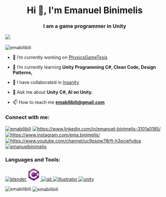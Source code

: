 <div>
  <h1 align="center">Hi 👋, I'm Emanuel Binimelis</h1>
  <h3 align="center">I am a game programmer in Unity</h3>
</div>
<img src=https://imgur.com/WnMp1JN>

<p align="left"> <img src="https://komarev.com/ghpvc/?username=emabilibili&label=Profile%20views&color=0e75b6&style=flat" alt="emabilibili" /> </p>

- 🔭 I’m currently working on [PhysicsGameTesis](https://github.com/EmaBilibili/PhysicsGameTesis)

- 🌱 I’m currently learning **Unity Programming C#, Clean Code, Design Patterns,**

- 👯 I have collaborated in [Insanity](https://github.com/EmaBilibili/ProyectoMUFAgit)

- 💬 Ask me about **Unity C#, AI on Unity.**

- 📫 How to reach me **emabilibili@gmail.com**

<h3 align="left">Connect with me:</h3>
<p align="left">
<a href="https://twitter.com/emabilibili" target="blank"><img align="center" src="https://raw.githubusercontent.com/rahuldkjain/github-profile-readme-generator/master/src/images/icons/Social/twitter.svg" alt="emabilibili" height="30" width="40" /></a>
<a href="https://linkedin.com/in/https://www.linkedin.com/in/emanuel-binimelis-3101a0185/" target="blank"><img align="center" src="https://raw.githubusercontent.com/rahuldkjain/github-profile-readme-generator/master/src/images/icons/Social/linked-in-alt.svg" alt="https://www.linkedin.com/in/emanuel-binimelis-3101a0185/" height="30" width="40" /></a>
<a href="https://instagram.com/https://www.instagram.com/ema.binimelis/" target="blank"><img align="center" src="https://raw.githubusercontent.com/rahuldkjain/github-profile-readme-generator/master/src/images/icons/Social/instagram.svg" alt="https://www.instagram.com/ema.binimelis/" height="30" width="40" /></a>
<a href="https://www.youtube.com/c/https://www.youtube.com/channel/uc9psqw78rft-h3ecjefvdoa" target="blank"><img align="center" src="https://raw.githubusercontent.com/rahuldkjain/github-profile-readme-generator/master/src/images/icons/Social/youtube.svg" alt="https://www.youtube.com/channel/uc9psqw78rft-h3ecjefvdoa" height="30" width="40" /></a>
<a href="https://discord.gg/emanuelbinimelis" target="blank"><img align="center" src="https://raw.githubusercontent.com/rahuldkjain/github-profile-readme-generator/master/src/images/icons/Social/discord.svg" alt="emanuelbinimelis" height="30" width="40" /></a>
</p>

<h3 align="left">Languages and Tools:</h3>
<p align="left"> <a href="https://www.blender.org/" target="_blank" rel="noreferrer"> <img src="https://download.blender.org/branding/community/blender_community_badge_white.svg" alt="blender" width="40" height="40"/> </a> <a href="https://www.w3schools.com/cs/" target="_blank" rel="noreferrer"> <img src="https://raw.githubusercontent.com/devicons/devicon/master/icons/csharp/csharp-original.svg" alt="csharp" width="40" height="40"/> </a> <a href="https://git-scm.com/" target="_blank" rel="noreferrer"> <img src="https://www.vectorlogo.zone/logos/git-scm/git-scm-icon.svg" alt="git" width="40" height="40"/> </a> <a href="https://www.adobe.com/in/products/illustrator.html" target="_blank" rel="noreferrer"> <img src="https://www.vectorlogo.zone/logos/adobe_illustrator/adobe_illustrator-icon.svg" alt="illustrator" width="40" height="40"/> </a> <a href="https://unity.com/" target="_blank" rel="noreferrer"> <img src="https://www.vectorlogo.zone/logos/unity3d/unity3d-icon.svg" alt="unity" width="40" height="40"/> </a> </p>

<p><img align="left" src="https://github-readme-stats.vercel.app/api/top-langs?username=emabilibili&show_icons=true&locale=en&layout=compact" alt="emabilibili" /></p>

<p>&nbsp;<img align="center" src="https://github-readme-stats.vercel.app/api?username=emabilibili&show_icons=true&locale=en" alt="emabilibili" /></p>

